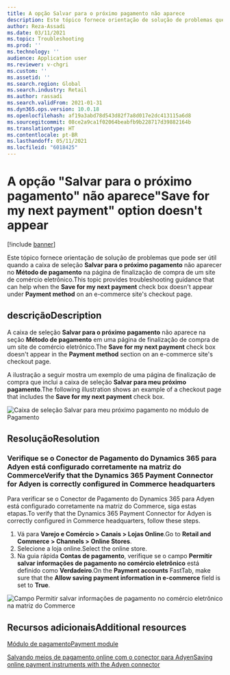 ```yaml
---
title: A opção Salvar para o próximo pagamento não aparece
description: Este tópico fornece orientação de solução de problemas que pode ser útil quando a caixa de seleção Salvar para o próximo pagamento não aparecer no método de pagamento na página de finalização de compra de um site de comércio eletrônico.
author: Reza-Assadi
ms.date: 03/11/2021
ms.topic: Troubleshooting
ms.prod: ''
ms.technology: ''
audience: Application user
ms.reviewer: v-chgri
ms.custom: ''
ms.assetid: ''
ms.search.region: Global
ms.search.industry: Retail
ms.author: rassadi
ms.search.validFrom: 2021-01-31
ms.dyn365.ops.version: 10.0.18
ms.openlocfilehash: af19a3abd78d543d82f7a8d017e2dc413115a6d8
ms.sourcegitcommit: 08ce2a9ca1f02064beabfb9b228717d39882164b
ms.translationtype: HT
ms.contentlocale: pt-BR
ms.lasthandoff: 05/11/2021
ms.locfileid: "6018425"
---
```

# <a name="save-for-my-next-payment-option-doesnt-appear"></a><span data-ttu-id="8f471-103">A opção "Salvar para o próximo pagamento" não aparece</span><span class="sxs-lookup"><span data-stu-id="8f471-103">"Save for my next payment" option doesn't appear</span></span>

[!include [banner](../../includes/banner.md)]

<span data-ttu-id="8f471-104">Este tópico fornece orientação de solução de problemas que pode ser útil quando a caixa de seleção **Salvar para o próximo pagamento** não aparecer no **Método de pagamento** na página de finalização de compra de um site de comércio eletrônico.</span><span class="sxs-lookup"><span data-stu-id="8f471-104">This topic provides troubleshooting guidance that can help when the **Save for my next payment** check box doesn't appear under **Payment method** on an e-commerce site's checkout page.</span></span>

## <a name="description"></a><span data-ttu-id="8f471-105">descrição</span><span class="sxs-lookup"><span data-stu-id="8f471-105">Description</span></span>

<span data-ttu-id="8f471-106">A caixa de seleção **Salvar para o próximo pagamento** não aparece na seção **Método de pagamento** em uma página de finalização de compra de um site de comércio eletrônico.</span><span class="sxs-lookup"><span data-stu-id="8f471-106">The **Save for my next payment** check box doesn't appear in the **Payment method** section on an e-commerce site's checkout page.</span></span>

<span data-ttu-id="8f471-107">A ilustração a seguir mostra um exemplo de uma página de finalização de compra que inclui a caixa de seleção **Salvar para meu próximo pagamento**.</span><span class="sxs-lookup"><span data-stu-id="8f471-107">The following illustration shows an example of a checkout page that includes the **Save for my next payment** check box.</span></span>

![Caixa de seleção Salvar para meu próximo pagamento no módulo de Pagamento](media/payment-module-save-payment.jpg)

## <a name="resolution"></a><span data-ttu-id="8f471-109">Resolução</span><span class="sxs-lookup"><span data-stu-id="8f471-109">Resolution</span></span>

### <a name="verify-that-the-dynamics-365-payment-connector-for-adyen-is-correctly-configured-in-commerce-headquarters"></a><span data-ttu-id="8f471-110">Verifique se o Conector de Pagamento do Dynamics 365 para Adyen está configurado corretamente na matriz do Commerce</span><span class="sxs-lookup"><span data-stu-id="8f471-110">Verify that the Dynamics 365 Payment Connector for Adyen is correctly configured in Commerce headquarters</span></span>

<span data-ttu-id="8f471-111">Para verificar se o Conector de Pagamento do Dynamics 365 para Adyen está configurado corretamente na matriz do Commerce, siga estas etapas.</span><span class="sxs-lookup"><span data-stu-id="8f471-111">To verify that the Dynamics 365 Payment Connector for Adyen is correctly configured in Commerce headquarters, follow these steps.</span></span>

1. <span data-ttu-id="8f471-112">Vá para **Varejo e Comércio \> Canais \> Lojas Online**.</span><span class="sxs-lookup"><span data-stu-id="8f471-112">Go to **Retail and Commerce \> Channels \> Online Stores**.</span></span>
1. <span data-ttu-id="8f471-113">Selecione a loja online.</span><span class="sxs-lookup"><span data-stu-id="8f471-113">Select the online store.</span></span>
1. <span data-ttu-id="8f471-114">Na guia rápida **Contas de pagamento**, verifique se o campo **Permitir salvar informações de pagamento no comércio eletrônico** está definido como **Verdadeiro**.</span><span class="sxs-lookup"><span data-stu-id="8f471-114">On the **Payment accounts** FastTab, make sure that the **Allow saving payment information in e-commerce** field is set to **True**.</span></span>

![Campo Permitir salvar informações de pagamento no comércio eletrônico na matriz do Commerce](media/payment-connector-save-payment.jpg)

## <a name="additional-resources"></a><span data-ttu-id="8f471-116">Recursos adicionais</span><span class="sxs-lookup"><span data-stu-id="8f471-116">Additional resources</span></span>

[<span data-ttu-id="8f471-117">Módulo de pagamento</span><span class="sxs-lookup"><span data-stu-id="8f471-117">Payment module</span></span>](../payment-module.md)

[<span data-ttu-id="8f471-118">Salvando meios de pagamento online com o conector para Adyen</span><span class="sxs-lookup"><span data-stu-id="8f471-118">Saving online payment instruments with the Adyen connector</span></span>](../dev-itpro/adyen-connector-listPI.md)
